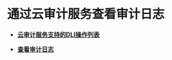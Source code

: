 # 通过云审计服务查看审计日志<a name="dli_01_0317"></a>

-   **[云审计服务支持的DLI操作列表](云审计服务支持的DLI操作列表.md)**  

-   **[查看审计日志](查看审计日志.md)**  



